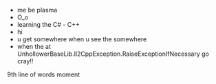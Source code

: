 - me be plasma
- O_o
- learning the C# - C++
- hi
- u get somewhere when u see the somewhere
- when the at UnhollowerBaseLib.Il2CppException.RaiseExceptionIfNecessary go cray!!


9th line of words moment
